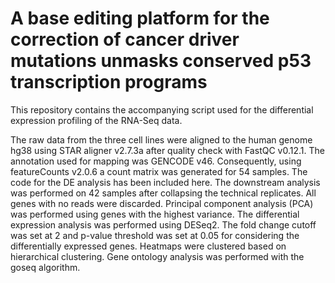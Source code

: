 # A base editing platform for the correction of cancer driver mutations unmasks conserved p53 transcription programs

This repository contains the accompanying script used for the differential expression profiling of the RNA-Seq data.

The raw data from the three cell lines were aligned to the human genome hg38 using STAR aligner v2.7.3a after quality check with FastQC v0.12.1. The annotation used for mapping was GENCODE v46. Consequently, using featureCounts v2.0.6 a count matrix was generated for 54 samples. The code for the DE analysis has been included here. The downstream analysis was performed on 42 samples after collapsing the technical replicates. All genes with no reads were discarded. Principal component analysis (PCA) was performed using genes with the highest variance. The differential expression analysis was performed using DESeq2. The fold change cutoff was set at 2 and p-value threshold was set at 0.05 for considering the differentially expressed genes. Heatmaps were clustered based on hierarchical clustering. Gene ontology analysis was performed with the goseq algorithm.
